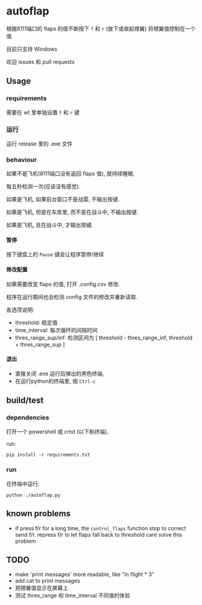 autoflap
==
根据8111端口的 flaps 的值不断按下 `f` 和 `r` (放下或收起襟翼) 将襟翼值控制在一个值

目前只支持 Windows

欢迎 issues 和 pull requests

## Usage
### requirements
需要在 wt 里单独设置 `f` 和 `r` 键

### 运行
运行 release 里的 .exe 文件

### behaviour
如果不是飞机(8111端口没有返回 flaps 值), 就持续睡眠.

每五秒检测一次(应该没有感觉).

如果是飞机, 如果前台窗口不是战雷, 不输出按键.

如果是飞机, 但是在车库里, 而不是在战斗中, 不输出按键.

如果是飞机, 且在战斗中, 才输出按键.

#### 暂停
按下键盘上的 `Pause` 键会让程序暂停/继续

#### 修改配置
如果需要改变 flaps 的值, 打开 .config.csv 修改. 

程序在运行期间也会检测 config 文件的修改并重新读取.

各选项说明:
- threshold: 稳定值
- time_interval: 每次循环的间隔时间
- thres_range_sup/inf: 检测区间为 [ threshold - thres_range_inf, threshold + thres_range_sup ]

#### 退出
- 直接关闭 .exe 运行后弹出的黑色终端, 
- 在运行python的终端里, 按 `Ctrl-c`

## build/test
### dependencies
打开一个 powershell 或 cmd (以下称终端),

run:

    pip install -r requirements.txt

### run
在终端中运行:

    python ./autoflap.py

## known problems
- if press f/r for a long time, the `control_flaps` function stop to correct send f/r. repress f/r to let flaps fall back to threshold cant solve this problem

## TODO
- make 'print messages' more readable, like "in flight * 3"
- add cat to print messages
- 把襟翼值显示在屏幕上
- 测试 thres_range 和 time_interval 不同值的体验

